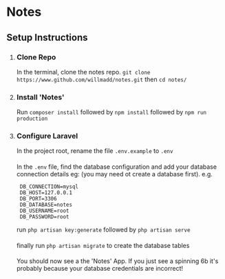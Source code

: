 # Notes

## Setup Instructions

1) ### Clone Repo
    In the terminal, clone the notes repo. 
    `git clone https://www.github.com/willmadd/notes.git`
    then `cd notes/`

2) ### Install 'Notes'
    Run `composer install` followed by `npm install` followed by `npm run production`

3) ### Configure Laravel
    In the project root, rename the file `.env.example` to `.env`
    ####
    In the `.env` file, find the database configuration and add your database connection details eg: (you may need ot create a database first). e.g.

        DB_CONNECTION=mysql
        DB_HOST=127.0.0.1
        DB_PORT=3306 
        DB_DATABASE=notes 
        DB_USERNAME=root
        DB_PASSWORD=root

    run `php artisan key:generate` followed by `php artisan serve`
    ####
    finally run `php artisan migrate` to create the database tables
    ####
    You should now see a the 'Notes' App. If you just see a spinning 6b it's probably because your database credentials are incorrect!